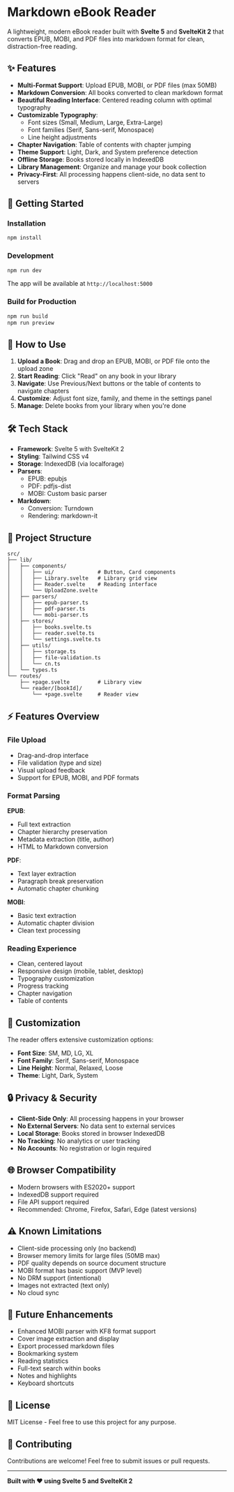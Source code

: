 # Markdown eBook Reader

A lightweight, modern eBook reader built with **Svelte 5** and **SvelteKit 2** that converts EPUB, MOBI, and PDF files into markdown format for clean, distraction-free reading.

## ✨ Features

- **Multi-Format Support**: Upload EPUB, MOBI, or PDF files (max 50MB)
- **Markdown Conversion**: All books converted to clean markdown format
- **Beautiful Reading Interface**: Centered reading column with optimal typography
- **Customizable Typography**: 
  - Font sizes (Small, Medium, Large, Extra-Large)
  - Font families (Serif, Sans-serif, Monospace)
  - Line height adjustments
- **Chapter Navigation**: Table of contents with chapter jumping
- **Theme Support**: Light, Dark, and System preference detection
- **Offline Storage**: Books stored locally in IndexedDB
- **Library Management**: Organize and manage your book collection
- **Privacy-First**: All processing happens client-side, no data sent to servers

## 🚀 Getting Started

### Installation

```bash
npm install
```

### Development

```bash
npm run dev
```

The app will be available at `http://localhost:5000`

### Build for Production

```bash
npm run build
npm run preview
```

## 📖 How to Use

1. **Upload a Book**: Drag and drop an EPUB, MOBI, or PDF file onto the upload zone
2. **Start Reading**: Click "Read" on any book in your library
3. **Navigate**: Use Previous/Next buttons or the table of contents to navigate chapters
4. **Customize**: Adjust font size, family, and theme in the settings panel
5. **Manage**: Delete books from your library when you're done

## 🛠️ Tech Stack

- **Framework**: Svelte 5 with SvelteKit 2
- **Styling**: Tailwind CSS v4
- **Storage**: IndexedDB (via localforage)
- **Parsers**:
  - EPUB: epubjs
  - PDF: pdfjs-dist
  - MOBI: Custom basic parser
- **Markdown**: 
  - Conversion: Turndown
  - Rendering: markdown-it

## 📁 Project Structure

```
src/
├── lib/
│   ├── components/
│   │   ├── ui/              # Button, Card components
│   │   ├── Library.svelte   # Library grid view
│   │   ├── Reader.svelte    # Reading interface
│   │   └── UploadZone.svelte
│   ├── parsers/
│   │   ├── epub-parser.ts
│   │   ├── pdf-parser.ts
│   │   └── mobi-parser.ts
│   ├── stores/
│   │   ├── books.svelte.ts
│   │   ├── reader.svelte.ts
│   │   └── settings.svelte.ts
│   ├── utils/
│   │   ├── storage.ts
│   │   ├── file-validation.ts
│   │   └── cn.ts
│   └── types.ts
└── routes/
    ├── +page.svelte         # Library view
    └── reader/[bookId]/
        └── +page.svelte     # Reader view
```

## ⚡ Features Overview

### File Upload
- Drag-and-drop interface
- File validation (type and size)
- Visual upload feedback
- Support for EPUB, MOBI, and PDF formats

### Format Parsing

**EPUB**:
- Full text extraction
- Chapter hierarchy preservation
- Metadata extraction (title, author)
- HTML to Markdown conversion

**PDF**:
- Text layer extraction
- Paragraph break preservation
- Automatic chapter chunking

**MOBI**:
- Basic text extraction
- Automatic chapter division
- Clean text processing

### Reading Experience
- Clean, centered layout
- Responsive design (mobile, tablet, desktop)
- Typography customization
- Progress tracking
- Chapter navigation
- Table of contents

## 🎨 Customization

The reader offers extensive customization options:

- **Font Size**: SM, MD, LG, XL
- **Font Family**: Serif, Sans-serif, Monospace
- **Line Height**: Normal, Relaxed, Loose
- **Theme**: Light, Dark, System

## 🔒 Privacy & Security

- **Client-Side Only**: All processing happens in your browser
- **No External Servers**: No data sent to external services
- **Local Storage**: Books stored in browser IndexedDB
- **No Tracking**: No analytics or user tracking
- **No Accounts**: No registration or login required

## 🌐 Browser Compatibility

- Modern browsers with ES2020+ support
- IndexedDB support required
- File API support required
- Recommended: Chrome, Firefox, Safari, Edge (latest versions)

## ⚠️ Known Limitations

- Client-side processing only (no backend)
- Browser memory limits for large files (50MB max)
- PDF quality depends on source document structure
- MOBI format has basic support (MVP level)
- No DRM support (intentional)
- Images not extracted (text only)
- No cloud sync

## 🔮 Future Enhancements

- Enhanced MOBI parser with KF8 format support
- Cover image extraction and display
- Export processed markdown files
- Bookmarking system
- Reading statistics
- Full-text search within books
- Notes and highlights
- Keyboard shortcuts

## 📝 License

MIT License - Feel free to use this project for any purpose.

## 🤝 Contributing

Contributions are welcome! Feel free to submit issues or pull requests.

---

**Built with ❤️ using Svelte 5 and SvelteKit 2**
